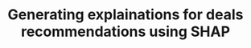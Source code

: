 ---
title: "Generating explainations for deals recommendations using SHAP"
collection: talks
type: "Talk"
permalink: /talks/2014-03-01-talk-3
venue: "Amazon"
location: "Bangalore"
---